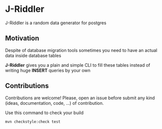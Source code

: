 # J-Riddler
J-Riddler is a random data generator for postgres

## Motivation

Despite of database migration tools sometimes you need to have an actual data inside database tables

**J-Riddler** gives you a plain and simple CLI to fill these tables instead of writing huge **INSERT** queries by your own



## Contributions

Contributions are welcome! Please, open an issue before submit any kind (ideas,
documentation, code, ...) of contribution.

Use this command to check your build

```
mvn checkstyle:check test
```